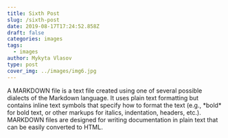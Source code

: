 ```yaml
---
title: Sixth Post
slug: /sixth-post
date: 2019-08-17T17:24:52.858Z
draft: false
categories: images
tags:
  - images
author: Mykyta Vlasov
type: post
cover_img: ../images/img6.jpg
---
```

A MARKDOWN file is a text file created using one of several possible dialects of the Markdown language. It uses plain text formatting but contains inline text symbols that specify how to format the text (e.g., \*bold\* for bold text, or other markups for italics, indentation, headers, etc.). MARKDOWN files are designed for writing documentation in plain text that can be easily converted to HTML.
